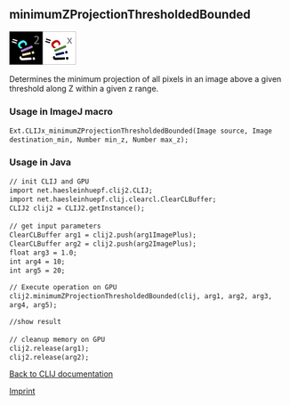 ## minimumZProjectionThresholdedBounded
![Image](images/mini_clij2_logo.png)![Image](images/mini_clijx_logo.png)

Determines the minimum projection of all pixels in an image above a given threshold along Z within a given z range.

### Usage in ImageJ macro
```
Ext.CLIJx_minimumZProjectionThresholdedBounded(Image source, Image destination_min, Number min_z, Number max_z);
```


### Usage in Java
```
// init CLIJ and GPU
import net.haesleinhuepf.clij2.CLIJ;
import net.haesleinhuepf.clij.clearcl.ClearCLBuffer;
CLIJ2 clij2 = CLIJ2.getInstance();

// get input parameters
ClearCLBuffer arg1 = clij2.push(arg1ImagePlus);
ClearCLBuffer arg2 = clij2.push(arg2ImagePlus);
float arg3 = 1.0;
int arg4 = 10;
int arg5 = 20;
```

```
// Execute operation on GPU
clij2.minimumZProjectionThresholdedBounded(clij, arg1, arg2, arg3, arg4, arg5);
```

```
//show result

// cleanup memory on GPU
clij2.release(arg1);
clij2.release(arg2);
```


[Back to CLIJ documentation](https://clij.github.io/)

[Imprint](https://clij.github.io/imprint)
